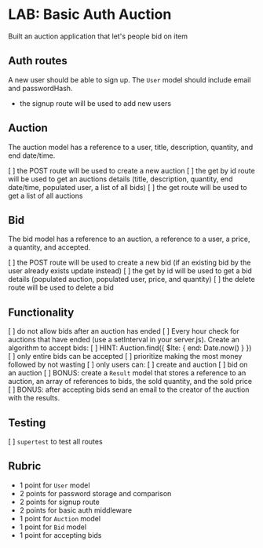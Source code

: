 # LAB: Basic Auth Auction

Built an auction application that let's people bid on item

## Auth routes

A new user should be able to sign up. The `User` model should include email and
passwordHash.

* the signup route will be used to add new users

## Auction

The auction model has a reference to a user, title, description, quantity, and end date/time.

[ ] the POST route will be used to create a new auction
[ ] the get by id route will be used to get an auctions details (title, description, quantity, end date/time, populated user, a list of all bids)
[ ] the get route will be used to get a list of all auctions

## Bid

The bid model has a reference to an auction, a reference to a user, a price, a quantity, and accepted.

[ ] the POST route will be used to create a new bid (if an existing bid by the user already exists update instead)
[ ] the get by id will be used to get a bid details (populated auction, populated user, price, and quantity)
[ ] the delete route will be used to delete a bid

## Functionality

[ ] do not allow bids after an auction has ended
[ ] Every hour check for auctions that have ended (use a setInterval in your server.js). Create an algorithm to accept bids:
  [ ] HINT: Auction.find({ $lte: { end: Date.now() } })
  [ ] only entire bids can be accepted
  [ ] prioritize making the most money followed by not wasting
[ ] only users can:
  [ ] create and auction
  [ ] bid on an auction
[ ] BONUS: create a `Result` model that stores a reference to an auction, an array of references to bids, the sold
  quantity, and the sold price
[ ] BONUS: after accepting bids send an email to the creator of the auction with the results.

## Testing

[ ] `supertest` to test all routes

## Rubric

* 1 point for `User` model
* 2 points for password storage and comparison
* 2 points for signup route
* 2 points for basic auth middleware
* 1 point for `Auction` model
* 1 point for `Bid` model
* 1 point for accepting bids
